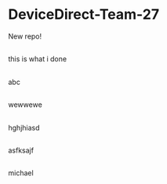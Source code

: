 # DeviceDirect-Team-27

New repo!

##

this is what i done


##

abc

##
wewwewe

##

hghjhiasd

##

asfksajf 

##

michael
